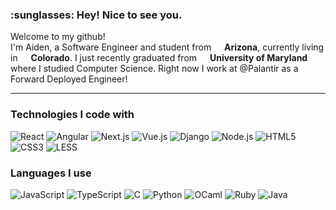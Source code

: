 <!--
**aidenstern/aidenstern** is a ✨ _special_ ✨ repository because its `README.md` (this file) appears on your GitHub profile.

Here are some ideas to get you started:

- 🔭 I’m currently working on ...
- 🌱 I’m currently learning ...
- 👯 I’m looking to collaborate on ...
- 🤔 I’m looking for help with ...
- 💬 Ask me about ...
- 📫 How to reach me: ...
- 😄 Pronouns: ...
- ⚡ Fun fact: ...
-->

<h3> :sunglasses: Hey! Nice to see you. </h3>


<p>Welcome to my github! </br> I'm Aiden, a Software Engineer and student from <img src="https://upload.wikimedia.org/wikipedia/commons/9/9d/Flag_of_Arizona.svg" width="13"/> <b>Arizona</b>, currently living in <img src="https://upload.wikimedia.org/wikipedia/commons/4/46/Flag_of_Colorado.svg" width="13"/> <b>Colorado</b>. I just recently graduated from <img src="https://upload.wikimedia.org/wikipedia/commons/a/a6/Maryland_Terrapins_logo.svg" width="13"/> <b>University of Maryland</b> where I studied Computer Science. Right now I work at @Palantir as a Forward Deployed Engineer!

<hr/>

<h3>Technologies I code with</h3>
<p>
  <img alt="React" src="https://img.shields.io/badge/-React-45b8d8?style=flat-square&logo=react&logoColor=white" />
  <img alt="Angular" src="https://img.shields.io/badge/-Angular-DD0031?style=flat-square&logo=angular&logoColor=white" />
  <img alt="Next.js" src="https://img.shields.io/badge/-Next.js-black?style=flat-square&logo=Next.js&logoColor=white" />
  <img alt="Vue.js" src="https://img.shields.io/badge/-Vue.js-darkgreen?style=flat-square&logo=Vue.js&logoColor=white" />
  <img alt="Django" src="https://img.shields.io/badge/-Django-0C4B33?style=flat-square&logo=Django&logoColor=white" />
  <img alt="Node.js" src="https://img.shields.io/badge/-Node.js-43853d?style=flat-square&logo=Node.js&logoColor=white" />
  <img alt="HTML5" src="https://img.shields.io/badge/-HTML5-brown?style=flat-square&logo=HTML5&logoColor=white" />
  <img alt="CSS3" src="https://img.shields.io/badge/-CSS3-blue?style=flat-square&logo=CSS3&logoColor=white" />
  <img alt="LESS" src="https://img.shields.io/badge/-LESS-darkblue?style=flat-square&logo=LESS&logoColor=white" />
</p>

<h3> Languages I use </h3>
<p>
  <img alt="JavaScript" src="https://img.shields.io/badge/-JavaScript-purple?style=flat-square&logo=JavaScript&logoColor=white" />
  <img alt="TypeScript" src="https://img.shields.io/badge/-TypeScript-blue?style=flat-square&logo=TypeScript&logoColor=white" />
  <img alt="C" src="https://img.shields.io/badge/-C-blue?style=flat-square&logo=C&logoColor=white" />
  <img alt="Python" src="https://img.shields.io/badge/-Python-yellow?style=flat-square&logo=python&logoColor=white" />
  <img alt="OCaml" src="https://img.shields.io/badge/-OCaml-orange?style=flat-square&logo=OCaml&logoColor=white" />
  <img alt="Ruby" src="https://img.shields.io/badge/-Ruby-red?style=flat-square&logo=Ruby&logoColor=white" />
  <img alt="Java" src="https://img.shields.io/badge/-Java-purple?style=flat-square&logo=Java&logoColor=white" />
</p>






